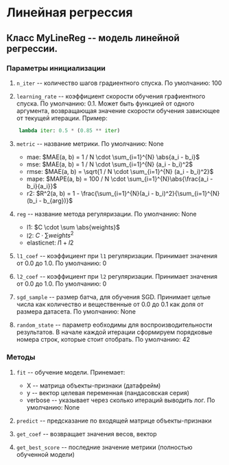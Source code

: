 $\newcommand{\abs}[1]{\left|#1\right|}$

# Линейная регрессия

## Класс MyLineReg -- модель линейной регрессии.

### Параметры инициализации
1. `n_iter` -- количество шагов градиентного спуска. По умолчанию: 100

2. `learning_rate` -- коэффициент скорости обучения графиентного спуска. По умолчанию: 0.1.
Может быть функцией от одного аргумента, возвращающая значение скорости обучения зависющее от текущей итерации. Пример:
```py
    lambda iter: 0.5 * (0.85 ** iter)
```

3. `metric` -- название метрики. По умолчанию: None
    - mae: $MAE(a, b) = 1 / N \cdot \sum_{i=1}^{N} \abs{a_i - b_i}$
    - mse: $MAE(a, b) = 1 / N \cdot \sum_{i=1}^{N} (a_i - b_i)^2$
    - rmse: $MAE(a, b) = \sqrt{1 / N \cdot \sum_{i=1}^{N} (a_i - b_i)^2}$
    - mape: $MAPE(a, b) = 100 / N \cdot \sum_{i=1}^{N}\abs{\frac{a_i - b_i}{a_i}}$
    - r2: $R^2(a, b) = 1 - \frac{\sum_{i=1}^{N}(a_i - b_i)^2}{\sum_{i=1}^{N}(b_i - b_{arg})}$

4. `reg` -- название метода регуляризации. По умолчанию: None
    - l1: $C \cdot \sum \abs{weights}$
    - l2: $C \cdot \sum weights^2$
    - elasticnet: $l1 + l2$
5. `l1_coef` -- коэффициент при `l1` регуляризации. Принимает значения от 0.0 до 1.0. По умолчанию: 0

6. `l2_coef` -- коэффициент при `l2` регуляризации. Принимает значения от 0.0 до 1.0. По умолчанию: 0

7. `sgd_sample` -- размер батча, для обучения SGD. Принимает целые числа как количество и вещественные от 0.0 до 0.1 как доля от размера датасета. По умолчанию: None

8. `random_state` -- параметр еобходимы для воспроизводительности результатов. В начале каждой итерации сформируем порядковые номера строк, которые стоит отобрать. По умолчанию: 42

### Методы
1. `fit` -- обучение модели. Принемает:
    - X -- матрица объекты-признаки (датафрейм)
    - y -- вектор целевая переменная (пандасовская серия)
    - verbose -- указывает через сколько итераций выводить лог. По умолчанию: None

2. `predict` -- предсказание по входящей матрице объекты-признаки

3. `get_coef` -- возвращает значения весов, вектор

4. `get_best_score` -- последние значение метрики (полностью обученной модели)
